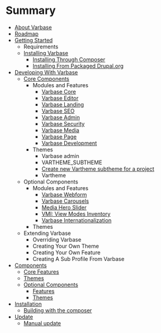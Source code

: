 # Summary

* [About Varbase](README.md)
* [Roadmap](roadmap.md)
* [Getting Started](getting-started.md)
  * Requirements
  * [Installing Varbase](getting-started/installing-varbase.md)
    * [Installing Through Composer](getting-started/installing-varbase/installing-through-composer.md)
    * [Installing From Packaged Drupal.org](getting-started/installing-varbase/installing-from-packaged-drupalorg.md)
* [Developing With Varbase](requirements.md)
  * [Core Components](requirements/core-components.md)
    * Modules and Features
      * [Varbase Core](varbase-core.md)
      * [Varbase Editor](varbase-editor.md)
      * [Varbase Landing](varbase-landing.md)
      * [Varbase SEO](varbase-seo.md)
      * [Varbase Admin](varbase-admin.md)
      * [Varbase Security](varbase-security.md)
      * [Varbase Media](varbase-media.md)
      * [Varbase Page](varbase-page.md)
      * [Varbase Development](varbase-development.md)
    * Themes
      * Varbase admin
      * VARTHEME\_SUBTHEME
      * [Create new Vartheme subtheme for a project](themes/create-new-vartheme-subtheme-for-a-project.md)
      * Vartheme
  * Optional Components
    * Modules and Features
      * [Varbase Webform](varbase-webform.md)
      * [Varbase Carousels](features/varbase-carousels.md)
      * [Media Hero Slider](features/media-hero-slider.md)
      * [VMI: View Modes Inventory](features/view-modes-inventory.md)
      * [Varbase Internationalization](varbase-internationalization.md)
    * Themes
  * Extending Varbase
    * Overriding Varbase
    * Creating Your Own Theme
    * Creating Your Own Feature
    * Creating A Sub Profile From Varbase
* [Components](chapter1.md)
  * [Core Features](features.md)
  * [Themes](themes.md)
  * [Optional Components](extra-components.md)
    * [Features](features.md)
    * [Themes](themes.md)
* [Installation](installation.md)
  * [Building with the composer](building-with-the-composer.md)
* [Update](update.md)
  * [Manual update](manual-update.md)

